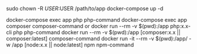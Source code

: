 sudo chown -R $USER:$USER /path/to/app
docker-compose up -d

docker-compose exec app php php-command
docker-compose exec app composer composer-command
or
docker run --rm -v $(pwd):/app php:x.x-cli php php-command
docker run --rm -v $(pwd):/app [composer:x.x || composer:latest] composer-command
docker run -it --rm -v $(pwd):/app/ -w /app [node:x.x || node:latest] npm npm-command